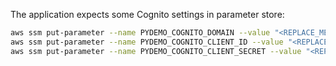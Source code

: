 
The application expects some Cognito settings in parameter store:

``` bash
aws ssm put-parameter --name PYDEMO_COGNITO_DOMAIN --value "<REPLACE_ME>" --type String
aws ssm put-parameter --name PYDEMO_COGNITO_CLIENT_ID --value "<REPLACE_ME>" --type String
aws ssm put-parameter --name PYDEMO_COGNITO_CLIENT_SECRET --value "<REPLACE_ME>" --type String
```